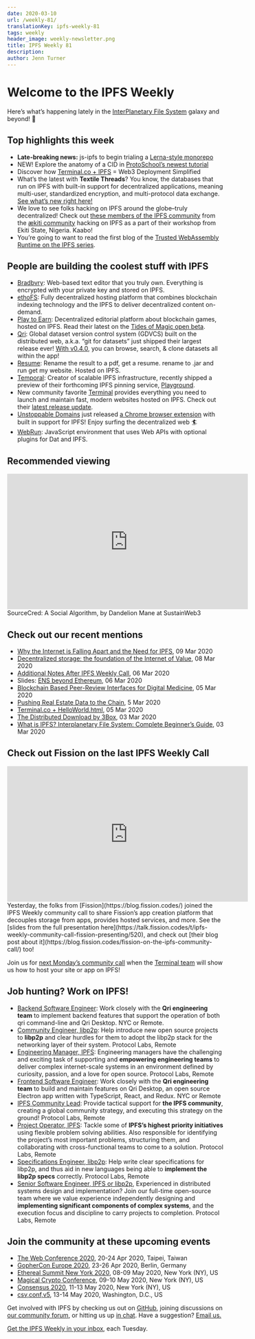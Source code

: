 ```yaml
---
date: 2020-03-10
url: /weekly-81/
translationKey: ipfs-weekly-81
tags: weekly
header_image: weekly-newsletter.png
title: IPFS Weekly 81
description:
author: Jenn Turner
---
```


# Welcome to the IPFS Weekly

Here’s what’s happening lately in the [InterPlanetary File System](https://ipfs.io/) galaxy and beyond! 🚀

## Top highlights this week

- **Late-breaking news:** js-ipfs to begin trialing a [Lerna-style monorepo](https://github.com/ipfs/js-ipfs/issues/2877)
- NEW! Explore the anatomy of a CID in [ProtoSchool’s newest tutorial](https://blog.ipfs.io/2020-03-04-protoschool-tutorial-anatomy-of-a-cid/)
- Discover how [Terminal.co + IPFS](https://blog.terminal.co/posts/Terminal+IPFS) = Web3 Deployment Simplified
- What’s the latest with **Textile Threads**? You know, the databases that run on IPFS with built-in support for decentralized applications, meaning multi-user, standardized encryption, and multi-protocol data exchange. [See what’s new right here!](https://blog.textile.io/textile-threads-progress-report-march-2020/)
- We love to see folks hacking on IPFS around the globe–truly decentralized! Check out [these members of the IPFS community](https://twitter.com/aeternity/status/1237030560444420098) from the [ækiti community](https://aekiti.com/) hacking on IPFS as a part of their workshop from Ekiti State, Nigeria. Kaabo!
- You’re going to want to read the first blog of the [Trusted WebAssembly Runtime on the IPFS series](https://medium.com/@pushbar/0-of-n-cover-letter-of-the-trusted-webassembly-runtime-on-ipfs-12a4fd8c4338).

## People are building the coolest stuff with IPFS

- [Bradbvry](https://bradbvry.now.sh/home): Web-based text editor that you truly own. Everything is encrypted with your private key and stored on IPFS.
- [ethoFS](https://ethofs.com/): Fully decentralized hosting platform that combines blockchain indexing technology and the IPFS to deliver decentralized content on-demand.
- [Play to Earn](http://www.playtoearn.online/): Decentralized editorial platform about blockchain games, hosted on IPFS. Read their latest on the [Tides of Magic open beta](https://medium.com/play-to-earn/tides-of-magic-launched-open-beta-6868a8d2fc05).
- [Qri](https://qri.io/): Global dataset version control system (GDVCS) built on the distributed web, a.k.a. “git for datasets” just shipped their largest release ever! [With v0.4.0](https://github.com/qri-io/desktop/releases/tag/v0.4.0), you can browse, search, & clone datasets all within the app!
- [Resume](https://github.com/denzuko/resume): Rename the result to a pdf, get a resume. rename to .jar and run get my website. Hosted on IPFS.
- [Temporal](https://temporal.cloud/): Creator of scalable IPFS infrastructure, recently shipped a preview of their forthcoming IPFS pinning service, [Playground](https://play2.temporal.cloud/).
- New community favorite [Terminal](https://terminal.co/) provides everything you need to launch and maintain fast, modern websites hosted on IPFS. Check out their [latest release update](https://blog.terminal.co/posts/Release-update-1).
- [Unstoppable Domains](https://unstoppabledomains.com/) just released [a Chrome browser extension](https://unstoppabledomains.com/extension) with built in support for IPFS! Enjoy surfing the decentralized web 🏄
- [WebRun](https://github.com/RangerMauve/webrun): JavaScript environment that uses Web APIs with optional plugins for Dat and IPFS.

## Recommended viewing

<iframe width="560" height="315" src="https://www.youtube.com/embed/yVTqRLekRl4" frameborder="0" allow="accelerometer; autoplay; encrypted-media; gyroscope; picture-in-picture" allowfullscreen></iframe>
<br>
SourceCred: A Social Algorithm, by Dandelion Mane at SustainWeb3

## Check out our recent mentions

- [Why the Internet is Falling Apart and the Need for IPFS](https://codeclimbing.com/why-the-internet-is-falling-apart-and-the-need-for-ipfs/), 09 Mar 2020
- [Decentralized storage: the foundation of the Internet of Value](https://www.criptonoticias.com/redes-protocolos/almacenamiento-descentralizado-base-internet-valor/), 08 Mar 2020
- [Additional Notes After IPFS Weekly Call](https://blog.aira.life/additional-notes-after-ipfs-weekly-call-87111f10e8bd), 06 Mar 2020
- Slides: [ENS beyond Ethereum](https://speakerdeck.com/makoto_inoue/ens-beyond-ethereum), 06 Mar 2020
- [Blockchain Based Peer-Review Interfaces for Digital Medicine](https://www.frontiersin.org/articles/10.3389/fbloc.2020.00008/full), 05 Mar 2020
- [Pushing Real Estate Data to the Chain](https://medium.com/realtplatform/pushing-real-estate-data-to-the-chain-98d8f1429e99), 5 Mar 2020
- [Terminal.co + HelloWorld.html](https://blog.terminal.co/posts/terminal+helloWorld), 05 Mar 2020
- [The Distributed Download by 3Box](https://medium.com/3box/the-distributed-download-11cef378cbcc), 03 Mar 2020
- [What is IPFS? Interplanetary File System: Complete Beginner’s Guide](https://blockonomi.com/interplanetary-file-system/), 03 Mar 2020

## Check out Fission on the last IPFS Weekly Call

<iframe width="560" height="315" src="https://www.youtube.com/embed/wvmZj7IE9Bo" frameborder="0" allow="accelerometer; autoplay; encrypted-media; gyroscope; picture-in-picture" allowfullscreen></iframe>
<br>
Yesterday, the folks from [Fission](https://blog.fission.codes/) joined the IPFS Weekly community call to share Fission’s app creation platform that decouples storage from apps, provides hosted services, and more. See the [slides from the full presentation here](https://talk.fission.codes/t/ipfs-weekly-community-call-fission-presenting/520), and check out [their blog post about it](https://blog.fission.codes/fission-on-the-ipfs-community-call/) too!

Join us for [next Monday’s community call](https://github.com/ipfs/team-mgmt#-ipfs-weekly-call--formerly-known-as-ipfs-all-hands-call) when the [Terminal team](https://terminal.co/) will show us how to host your site or app on IPFS!

## Job hunting? Work on IPFS!

- [Backend Software Engineer](https://qri.io/jobs/job-backend-software-engineer): Work closely with the **Qri engineering team** to implement backend features that support the operation of both qri command-line and Qri Desktop. NYC or Remote.
- [Community Engineer, libp2p](https://jobs.lever.co/protocol/0afd449f-b292-42b4-abfd-af26415b796b): Help introduce new open source projects to **libp2p** and clear hurdles for them to adopt the libp2p stack for the networking layer of their system. Protocol Labs, Remote
- [Engineering Manager, IPFS](https://jobs.lever.co/protocol/3f0787e8-58b3-4122-a1ea-424561d2658f): Engineering managers have the challenging and exciting task of supporting and **empowering engineering teams** to deliver complex internet-scale systems in an environment defined by curiosity, passion, and a love for open source. Protocol Labs, Remote
- [Frontend Software Engineer](https://qri.io/jobs/job-frontend-software-engineer): Work closely with the **Qri engineering team** to build and maintain features on Qri Desktop, an open source Electron app written with TypeScript, React, and Redux. NYC or Remote
- [IPFS Community Lead](https://jobs.lever.co/protocol/71c4a9b9-af90-4ce9-9dba-8b72507997bf): Provide tactical support for **the IPFS community**, creating a global community strategy, and executing this strategy on the ground! Protocol Labs, Remote
- [Project Operator, IPFS](https://jobs.lever.co/protocol/135cecff-ecc4-49ca-b516-61b63fd4d9ef): Tackle some of **IPFS’s highest priority initiatives** using flexible problem solving abilities. Also responsible for identifying the project’s most important problems, structuring them, and collaborating with cross-functional teams to come to a solution. Protocol Labs, Remote
- [Specifications Engineer, libp2p](https://jobs.lever.co/protocol/0ee37e17-5fb3-4b0f-8559-e5fca363e268): Help write clear specifications for libp2p, and thus aid in new languages being able to **implement the libp2p specs** correctly. Protocol Labs, Remote
- [Senior Software Engineer, IPFS or libp2p](https://jobs.lever.co/protocol/82793e56-124f-484c-bf13-357ef0b45bc6), Experienced in distributed systems design and implementation? Join our full-time open-source team where we value experience independently designing and **implementing significant components of complex systems**, and the execution focus and discipline to carry projects to completion. Protocol Labs, Remote

## Join the community at these upcoming events

- [The Web Conference 2020](https://www2020.thewebconf.org/), 20-24 Apr 2020, Taipei, Taiwan
- [GopherCon Europe 2020](https://gophercon.berlin/), 23-26 Apr 2020, Berlin, Germany
- [Ethereal Summit New York 2020](https://www.etherealsummit.com/), 08-09 May 2020, New York (NY), US
- [Magical Crypto Conference](https://www.magicalcryptoconference.com/2020-nyc#countdown), 09-10 May 2020, New York (NY), US
- [Consensus 2020](https://www.coindesk.com/events/consensus-2020), 11-13 May 2020, New York (NY), US
- [csv,conf,v5](https://csvconf.com/), 13-14 May 2020, Washington, D.C., US

Get involved with IPFS by checking us out on [GitHub](https://github.com/ipfs), joining discussions on [our community forum](https://discuss.ipfs.io/), or hitting us up [in chat](https://riot.im/app/#/room/#ipfs:matrix.org). Have a suggestion? [Email us.](mailto:newsletter@ipfs.io)

[Get the IPFS Weekly in your inbox](https://ipfs.us4.list-manage.com/subscribe?u=25473244c7d18b897f5a1ff6b&id=cad54b2230), each Tuesday.
